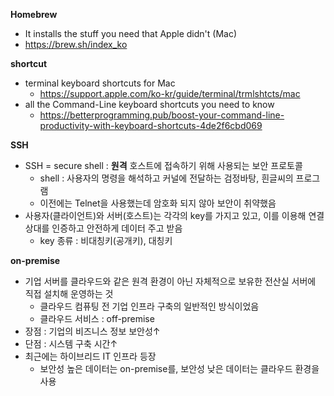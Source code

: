 <b>Homebrew</b>
- It installs the stuff you need that Apple didn't (Mac)
- https://brew.sh/index_ko

<b>shortcut</b>
- terminal keyboard shortcuts for Mac
  - https://support.apple.com/ko-kr/guide/terminal/trmlshtcts/mac
- all the Command-Line keyboard shortcuts you need to know
  - https://betterprogramming.pub/boost-your-command-line-productivity-with-keyboard-shortcuts-4de2f6cbd069

<b>SSH</b>
- SSH = secure shell : **원격** 호스트에 접속하기 위해 사용되는 보안 프로토콜
  - shell : 사용자의 명령을 해석하고 커널에 전달하는 검정바탕, 흰글씨의 프로그램
  - 이전에는 Telnet을 사용했는데 암호화 되지 않아 보안이 취약했음
- 사용자(클라이언트)와 서버(호스트)는 각각의 key를 가지고 있고, 이를 이용해 연결 상대를 인증하고 안전하게 데이터 주고 받음
  - key 종류 : 비대칭키(공개키), 대칭키

<b>on-premise</b>
- 기업 서버를 클라우드와 같은 원격 환경이 아닌 자체적으로 보유한 전산실 서버에 직접 설치해 운영하는 것
  - 클라우드 컴퓨팅 전 기업 인프라 구축의 일반적인 방식이었음
  - 클라우드 서비스 : off-premise
- 장점 : 기업의 비즈니스 정보 보안성↑
- 단점 : 시스템 구축 시간↑
- 최근에는 하이브리드 IT 인프라 등장
  - 보안성 높은 데이터는 on-premise를, 보안성 낮은 데이터는 클라우드 환경을 사용
